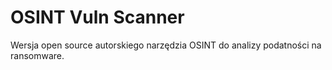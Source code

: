 # OSINT Vuln Scanner

Wersja open source autorskiego narzędzia OSINT do analizy podatności na ransomware.
